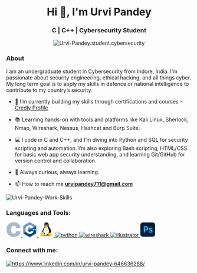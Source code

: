 <h1 align="center">Hi 👋, I'm Urvi Pandey</h1>
<h3 align="center">C | C++ | Cybersecurity Student</h3>
<p align="center"><img src="https://i.ibb.co/60d4ydj9/Banner-urvi.jpg"  alt="Urvi-Pandey.student.cybersecurity" border="0"></p>
<h3>About</h3>
<p>I am an undergraduate student in Cybersecurity from Indore, India. I’m passionate about security engineering, ethical hacking, and all things cyber. My long term goal is to apply my skills in defence or national intelligence to contribute to my country’s security.</p>

- 🔐 I’m currently building my skills through certifications and courses – [Credly Profile](https://www.credly.com/users/urvi-pandey) 

- 📚 Learning hands-on with tools and platforms like Kali Linux, Sherlock, Nmap, Wireshark, Nessus, Hashcat and Burp Suite.

- 💻 I code in C and C++, and I’m diving into Python and SQL for security scripting and automation. I’m also exploring Bash scripting, HTML/CSS for basic web app security understanding, and learning Git/GitHub for version control and collaboration.

- 🌱 Always curious, always learning.

- 📫 How to reach me **urvipandey711@gmail.com**

<img src="https://i.ibb.co/p6cmTrcV/Urvi-Pandey-Work-Skills.png" alt="Urvi-Pandey-Work-Skills" border="0">

<h3 align="left">Languages and Tools:</h3>
<p align="left"> <a href="https://www.w3schools.com/c/" target="_blank" rel="noreferrer"> <img src="https://github.com/devicons/devicon/blob/master/icons/c/c-original.svg" alt="c" width="40" height="40"/> </a> <a href="https://www.w3schools.com/cpp/" target="_blank" rel="noreferrer"> <img src="https://github.com/devicons/devicon/blob/master/icons/cplusplus/cplusplus-original.svg" alt="c++" width="40" height="40"/> </a> <a href="https://www.linux.org/" target="_blank" rel="noreferrer"> <img src="https://github.com/devicons/devicon/blob/master/icons/linux/linux-original.svg" alt="linux" width="40" height="40"/> </a> <a href="https://www.w3schools.com/python/" target="_blank" rel="noreferrer"> <img src="https://www.vectorlogo.zone/logos/python/python-icon.svg" alt="python" width="40" height="40"/> </a> <a href="https://www.wireshark.org/" target="_blank" rel="noreferrer"> <img src="https://www.vectorlogo.zone/logos/wireshark/wireshark-icon.svg" alt="wireshark" width="40" height="40"/> </a> <a href="https://www.adobe.com/in/products/illustrator.html" target="_blank" rel="noreferrer"> <img src="https://www.vectorlogo.zone/logos/adobe_illustrator/adobe_illustrator-icon.svg" alt="illustrator" width="40" height="40"/> </a> <a href="https://www.photoshop.com/en" target="_blank" rel="noreferrer"> <img src="https://github.com/devicons/devicon/blob/master/icons/photoshop/photoshop-original.svg" alt="photoshop" width="40" height="40"/> </a> 

<h3 align="left">Connect with me:</h3>
<p align="left">
<a href="https://www.linkedin.com/in/urvi-pandey-646636288/" target="blank"><img align="center" src="https://raw.githubusercontent.com/rahuldkjain/github-profile-readme-generator/master/src/images/icons/Social/linked-in-alt.svg" alt="https://www.linkedin.com/in/urvi-pandey-646636288/" height="30" width="40" /></a>
</p>
